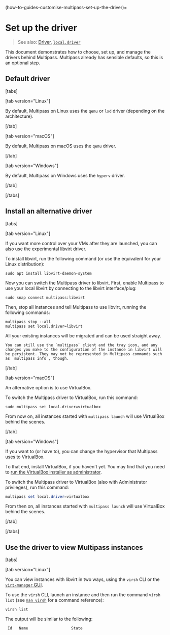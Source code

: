 (how-to-guides-customise-multipass-set-up-the-driver)=
# Set up the driver

> See also: [Driver](/explanation/driver), [`local.driver`](/reference/settings/local-driver)

This document demonstrates how to choose, set up, and manage the drivers behind Multipass. Multipass already has sensible defaults, so this is an optional step. 

## Default driver

[tabs]

[tab version="Linux"]

By default, Multipass on Linux uses the `qemu` or `lxd` driver (depending on the architecture). 

[/tab]

[tab version="macOS"]

By default, Multipass on macOS uses the `qemu` driver. 

[/tab]

[tab version="Windows"]

By default, Multipass on Windows uses the `hyperv` driver. 

[/tab]

[/tabs]

## Install an alternative driver

[tabs]

[tab version="Linux"]

If you want more control over your VMs after they are launched, you can also use the experimental [libvirt](https://libvirt.org/) driver. 

To install libvirt, run the following command (or use the equivalent for your Linux distribution):

```plain
sudo apt install libvirt-daemon-system
```

Now you can switch the Multipass driver to libvirt. First, enable Multipass to use your local libvirt by connecting to the libvirt interface/plug:

```plain
sudo snap connect multipass:libvirt
```

Then, stop all instances and tell Multipass to use libvirt, running the following commands:

```plain
multipass stop --all
multipass set local.driver=libvirt
```

All your existing instances will be migrated and can be used straight away.

```{note}
You can still use the `multipass` client and the tray icon, and any changes you make to the configuration of the instance in libvirt will be persistent. They may not be represented in Multipass commands such as `multipass info`, though.
```

[/tab]

[tab version="macOS"]

An alternative option is to use VirtualBox.

To switch the Multipass driver to VirtualBox, run this command:

```plain
sudo multipass set local.driver=virtualbox
```

From now on, all instances started with `multipass launch` will use VirtualBox behind the scenes.

[/tab]

[tab version="Windows"]

If you want to (or have to), you can change the hypervisor that Multipass uses to VirtualBox. 

To that end, install VirtualBox, if you haven't yet. You may find that you need to [run the VirtualBox installer as administrator](https://forums.virtualbox.org/viewtopic.php?f=6&t=88405#p423658). 

To switch the Multipass driver to VirtualBox (also with Administrator privileges), run this command:

```powershell
multipass set local.driver=virtualbox
```

From then on, all instances started with `multipass launch` will use VirtualBox behind the scenes.

[/tab]

[/tabs]

## Use the driver to view Multipass instances

[tabs]

[tab version="Linux"]

You can view instances with libvirt in two ways, using the `virsh` CLI or the [`virt-manager` GUI](https://virt-manager.org/).

To use the `virsh` CLI, launch an instance and then run the command `virsh list` (see [`man virsh`](http://manpages.ubuntu.com/manpages/xenial/man1/virsh.1.html) for a command reference):

```plain
virsh list                             
```

The output will be similar to the following:

```plain      
 Id   Name                   State
